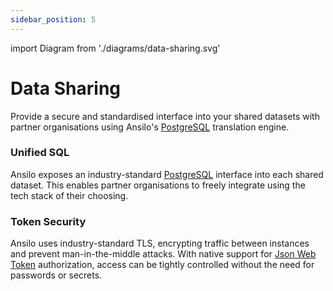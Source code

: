 ```yaml
---
sidebar_position: 5
---
```

import Diagram from './diagrams/data-sharing.svg'

# Data Sharing

Provide a secure and standardised interface into your shared datasets with partner organisations
using Ansilo's [PostgreSQL](https://postgresql.org) translation engine.

<center>
    <Diagram width="70%" height="auto" className="auto-invert" />
</center>

### Unified SQL

Ansilo exposes an industry-standard [PostgreSQL](https://postgresql.org) interface into each shared dataset. 
This enables partner organisations to freely integrate using the tech stack of their choosing.

### Token Security

Ansilo uses industry-standard TLS, encrypting traffic between instances and prevent man-in-the-middle attacks.
With native support for [Json Web Token](https://jwt.io) authorization, access can be tightly controlled 
without the need for passwords or secrets.
